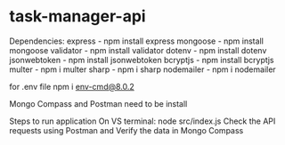 # task-manager-api

Dependencies:
express - npm install express
mongoose - npm install mongoose
validator - npm install validator
dotenv - npm install dotenv
jsonwebtoken - npm install jsonwebtoken
bcryptjs - npm install bcryptjs
multer - npm i multer
sharp - npm i sharp
nodemailer - npm i nodemailer

for .env file
npm i env-cmd@8.0.2

Mongo Compass and Postman need to be install

Steps to run application
On VS terminal: node src/index.js
Check the API requests using Postman and Verify the data in Mongo Compass
